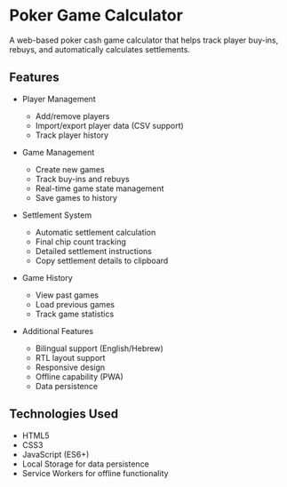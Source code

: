 # Poker Game Calculator

A web-based poker cash game calculator that helps track player buy-ins, rebuys, and automatically calculates settlements.

## Features

- Player Management
  - Add/remove players
  - Import/export player data (CSV support)
  - Track player history

- Game Management
  - Create new games
  - Track buy-ins and rebuys
  - Real-time game state management
  - Save games to history

- Settlement System
  - Automatic settlement calculation
  - Final chip count tracking
  - Detailed settlement instructions
  - Copy settlement details to clipboard

- Game History
  - View past games
  - Load previous games
  - Track game statistics

- Additional Features
  - Bilingual support (English/Hebrew)
  - RTL layout support
  - Responsive design
  - Offline capability (PWA)
  - Data persistence

## Technologies Used

- HTML5
- CSS3
- JavaScript (ES6+)
- Local Storage for data persistence
- Service Workers for offline functionality
